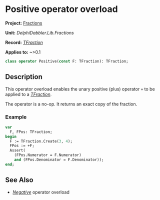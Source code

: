 # Positive operator overload

**Project:** [Fractions](../API.md)

**Unit:** _DelphiDabbler.Lib.Fractions_

**Record:** [_TFraction_](./TFraction.md)

**Applies to:** ~>0.1

```pascal
class operator Positive(const F: TFraction): TFraction;
```

## Description

This operator overload enables the unary positive (plus) operator `+` to be applied to a [_TFraction_](./TFraction.md).

The operator is a no-op. It returns an exact copy of the fraction.

### Example

```pascal
var
  F, FPos: TFraction;
begin
  F := TFraction.Create(3, 4);
  FPos := +F;
  Assert(
    (FPos.Numerator = F.Numerator)
    and (FPos.Denominator = F.Denominator));
end;
```

## See Also

* [_Negative_](./TFraction-Negative.md) operator overload
